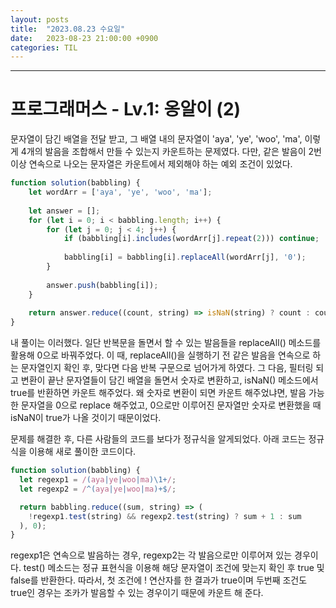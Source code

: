 ```yaml
---
layout: posts
title:  "2023.08.23 수요일"
date:   2023-08-23 21:00:00 +0900
categories: TIL
---
```

---
# 프로그래머스 - Lv.1: 옹알이 (2)
문자열이 담긴 배열을 전달 받고, 그 배열 내의 문자열이 'aya', 'ye', 'woo', 'ma', 이렇게 4개의 발음을 조합해서 만들 수 있는지 카운트하는 문제였다. 다만, 같은 발음이 2번 이상 연속으로 나오는 문자열은 카운트에서 제외해야 하는 예외 조건이 있었다.
``` javascript
function solution(babbling) {
    let wordArr = ['aya', 'ye', 'woo', 'ma'];
    
    let answer = [];
    for (let i = 0; i < babbling.length; i++) {
        for (let j = 0; j < 4; j++) {
            if (babbling[i].includes(wordArr[j].repeat(2))) continue;
            
            babbling[i] = babbling[i].replaceAll(wordArr[j], '0');
        }
        
        answer.push(babbling[i]);
    }
    
    return answer.reduce((count, string) => isNaN(string) ? count : count + 1, 0);
}
```
내 풀이는 이러했다. 일단 반복문을 돌면서 할 수 있는 발음들을 replaceAll() 메소드를 활용해 0으로 바꿔주었다. 이 때, replaceAll()을 실행하기 전 같은 발음을 연속으로 하는 문자열인지 확인 후, 맞다면 다음 반복 구문으로 넘어가게 하였다. 그 다음, 필터링 되고 변환이 끝난 문자열들이 담긴 배열을 돌면서 숫자로 변환하고, isNaN() 메소드에서 true를 반환하면 카운트 해주었다. 왜 숫자로 변환이 되면 카운트 해주었냐면, 발음 가능한 문자열을 0으로 replace 해주었고, 0으로만 이루어진 문자열만 숫자로 변환했을 때 isNaN이 true가 나올 것이기 때문이었다.

문제를 해결한 후, 다른 사람들의 코드를 보다가 정규식을 알게되었다. 아래 코드는 정규식을 이용해 새로 풀이한 코드이다.
``` javascript
function solution(babbling) {
  let regexp1 = /(aya|ye|woo|ma)\1+/;
  let regexp2 = /^(aya|ye|woo|ma)+$/;

  return babbling.reduce((sum, string) => (
    !regexp1.test(string) && regexp2.test(string) ? sum + 1 : sum
  ), 0);
}
```
regexp1은 연속으로 발음하는 경우, regexp2는 각 발음으로만 이루어져 있는 경우이다. test() 메소드는 정규 표현식을 이용해 해당 문자열이 조건에 맞는지 확인 후 true 및 false를 반환한다. 따라서, 첫 조건에 ! 연산자를 한 결과가 true이며 두번째 조건도 true인 경우는 조카가 발음할 수 있는 경우이기 때문에 카운트 해 준다.